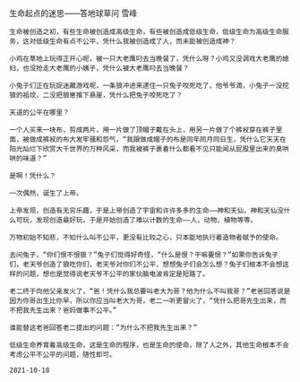 生命起点的迷思——答地球草问
雪峰

    生命被创造之初，有些生命被创造成高级生命，有些被创造成低级生命，低级生命为高级生命服务，这对低级生命有点不公平，凭什么我被创造成了人，而未能被创造成神？

    小鸡在草地上玩得正开心呢，被一只大老鹰叼去当晚餐了，凭什么呀？小鸡又没调戏大老鹰的媳妇，也没抢走大老鹰的小姨子，凭什么被大老鹰叼去当晚餐？

    小兔子们正在玩捉迷藏游戏呢，一条狼冲进来逮住一只兔子咬死吃了，他爷爷滴，小兔子一没挖狼的祖坟，二没把狼崽推下悬崖，凭什么把兔子咬死吃了？

    天道的公平在哪里？

    一个人买来一块布，剪成两片，用一片做了顶帽子戴在头上，用另一片做了个裤衩穿在裤子里面，被做成裤衩的布大发牢骚和怨气，“我跟做成帽子的布是同年同月同日生，凭什么它天天在阳光灿烂下欣赏大千世界的万种风采，而我被裤子裹着什么都看不见只能闻从屁股里出来的臭哄哄的味道？”

    是啊！凭什么？

    一次偶然，诞生了上帝。

    上帝发现，创造有无穷乐趣，于是上帝创造了宇宙和许许多多的生命——神和天仙，神和天仙没什么可玩，发现创造最好玩，于是开始创造了难以计数的生命——人，动物，植物等等。

    万物初始不知悲，不知什么叫不公平，更没有比较之心，只本能地执行着造物者赋予的使命。

    去问兔子，“你们恨不恨狼？”兔子们觉得好奇怪，“什么是恨？干嘛要恨？”如果你告诉兔子们，老天爷创造了狼吃你们，老天爷对你们不公平，想想兔子们会怎么想？兔子们根本不会想这样的问题，想也是觉得说老天爷不公平的家伙脑电波肯定是短路了。

    老二终于向他父亲发火了，“爸！凭什么我总要叫老大为哥？他为什么不叫我哥？”老爸回答说是因为你哥出生比你早，所以你应当叫老大为哥，老二一听更冒火了，“凭什么把哥先生出来，而不把我先生出来？爸妈做事不公平。”

    谁能替这老爸回答老二提出的问题：“为什么不把我先生出来？”

    低级生命养育着高级生命，这是生命的程序，也是生命的使命，除了人之外，其他生命根本不会考虑公平不公平的问题，随性即可。

    2021-10-18



